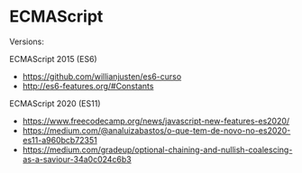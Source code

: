 # ECMAScript

Versions:

ECMAScript 2015 (ES6)
- https://github.com/willianjusten/es6-curso
- http://es6-features.org/#Constants

ECMAScript 2020 (ES11)
- https://www.freecodecamp.org/news/javascript-new-features-es2020/
- https://medium.com/@analuizabastos/o-que-tem-de-novo-no-es2020-es11-a960bcb72351
- https://medium.com/gradeup/optional-chaining-and-nullish-coalescing-as-a-saviour-34a0c024c6b3


